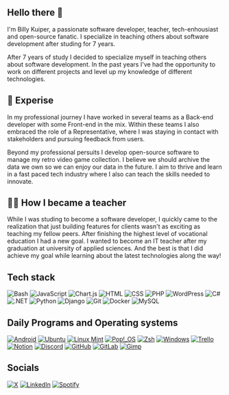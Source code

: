 ## Hello there 👋

I'm Billy Kuiper, a passionate software developer, teacher, tech-enhousiast and open-source fanatic. I specialize in teaching others about software development after studing for 7 years.

After 7 years of study I decided to specialize myself in teaching others about software development. In the past years I've had the opportunity to work on different projects and level up my knowledge of different technologies.

## 🚀 Experise
In my professional journey I have worked in several teams as a Back-end developer with some Front-end in the mix. Within these teams I also embraced the role of a Representative, where I was staying in contact with stakeholders and pursuing feedback from users.

Beyond my professional persuits I develop open-source software to manage my retro video game collection. I believe we should archive the data we own so we can enjoy our data in the future. I aim to thrive and learn in a fast paced tech industry where I also can teach the skills needed to innovate.

## 🧑‍🏫 How I became a teacher
While I was studing to become a software developer, I quickly came to the realization that just building features for clients wasn't as exciting as teaching my fellow peers. After finishing the highest level of vocational education I had a new goal. I wanted to become an IT teacher after my graduation at university of applied sciences. And the best is that I did achieve my goal while learning about the latest technologies along the way!

## Tech stack
![Bash](https://img.shields.io/badge/Bash-4EAA25?logo=gnubash&style=for-the-badge&logoColor=fff)
![JavaScript](https://img.shields.io/badge/JavaScript-F7DF1E?logo=javascript&style=for-the-badge&logoColor=000)
![Chart.js](https://img.shields.io/badge/Chart.js-FF6384?logo=chartdotjs&style=for-the-badge&logoColor=fff)
![HTML](https://img.shields.io/badge/HTML-%23E34F26.svg?logo=html5&style=for-the-badge&logoColor=white)
![CSS](https://img.shields.io/badge/CSS-1572B6?logo=css3&style=for-the-badge&logoColor=fff)
![PHP](https://img.shields.io/badge/php-%23777BB4.svg?&logo=php&style=for-the-badge&logoColor=white)
![WordPress](https://img.shields.io/badge/WordPress-%2321759B.svg?logo=wordpress&style=for-the-badge&logoColor=white)
![C#](https://custom-icon-badges.demolab.com/badge/C%23-%23239120.svg?logo=cshrp&style=for-the-badge&logoColor=white)
![.NET](https://img.shields.io/badge/.NET-512BD4?logo=dotnet&style=for-the-badge&logoColor=fff)
![Python](https://img.shields.io/badge/Python-3776AB?logo=python&style=for-the-badge&logoColor=fff)
![Django](https://img.shields.io/badge/Django-%23092E20.svg?logo=django&style=for-the-badge&logoColor=white)
![Git](https://img.shields.io/badge/Git-F05032?logo=git&style=for-the-badge&logoColor=fff)
![Docker](https://img.shields.io/badge/Docker-2496ED?logo=docker&style=for-the-badge&logoColor=fff)
![MySQL](https://img.shields.io/badge/MySQL-4479A1?logo=mysql&style=for-the-badge&logoColor=fff)
[](https://img.shields.io/badge/Postgres-%23316192.svg?logo=postgresql&style=for-the-badge&logoColor=white)

## Daily Programs and Operating systems
[![Android](https://img.shields.io/badge/Android-3DDC84?logo=android&logoColor=white)](https://www.android.com/)
[![Ubuntu](https://img.shields.io/badge/Ubuntu-E95420?logo=ubuntu&logoColor=white)](https://ubuntu.com/)
[![Linux Mint](https://img.shields.io/badge/Linux%20Mint-87CF3E?logo=linuxmint&logoColor=fff)](https://linuxmint.com/)
[![Pop!_OS](https://img.shields.io/badge/Pop!__OS-48B9C7?logo=popos&logoColor=fff)](https://pop.system76.com/)
[![Zsh](https://img.shields.io/badge/Zsh-F15A24?logo=zsh&logoColor=fff)](https://ohmyz.sh/)
[![Windows](https://custom-icon-badges.demolab.com/badge/Windows-0078D6?logo=windows11&logoColor=white)](https://www.microsoft.com)
[![Trello](https://img.shields.io/badge/Trello-0052CC?logo=trello&logoColor=fff)](https://trello.com)
[![Notion](https://img.shields.io/badge/Notion-000?logo=notion&logoColor=fff)](https://www.notion.com/)
[![Discord](https://img.shields.io/badge/Discord-%235865F2.svg?&logo=discord&logoColor=white)](https://discord.com/)
[![GitHub](https://img.shields.io/badge/GitHub-%23121011.svg?logo=github&logoColor=white)](https://github.com/)
[![GitLab](https://img.shields.io/badge/GitLab-FC6D26?logo=gitlab&logoColor=fff)](https://about.gitlab.com/)
[![Gimp](https://img.shields.io/badge/Gimp-5C5543?logo=gimp&logoColor=white)](https://www.gimp.org/)

## Socials
[![X](https://img.shields.io/badge/X-%23000000.svg?logo=X&logoColor=white)](#)
[![LinkedIn](https://custom-icon-badges.demolab.com/badge/LinkedIn-0A66C2?logo=linkedin-white&logoColor=fff)](https://www.linkedin.com/in/billy-kuiper-5a5254199/)
[![Spotify](https://img.shields.io/badge/Spotify-1ED760?logo=spotify&logoColor=white)](https://open.spotify.com/user/billymast?si=ebdaf632e2274a72)


<!--
**billykuiper/billykuiper** is a ✨ _special_ ✨ repository because its `README.md` (this file) appears on your GitHub profile.

Here are some ideas to get you started:

- 🔭 I’m currently working on ...
- 🌱 I’m currently learning ...
- 👯 I’m looking to collaborate on ...
- 🤔 I’m looking for help with ...
- 💬 Ask me about ...
- 📫 How to reach me: ...
- 😄 Pronouns: ...
- ⚡ Fun fact: ...
-->
